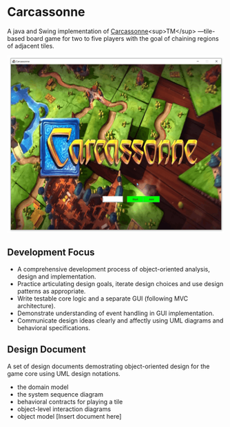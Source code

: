 # Carcassonne
A java and Swing implementation of [Carcassonne](https://en.wikipedia.org/wiki/Carcassonne_(board_game))<sup>TM</sup> —tile-based board game for two to five players with the goal of chaining regions of adjacent tiles.

![](/demo/01_multi_players.gif)

## Development Focus
- A comprehensive development process of object-oriented analysis, design and implementation.
- Practice articulating design goals, iterate design choices and use design patterns as appropriate. 
- Write testable core logic and a separate GUI (following MVC architecture).
- Demonstrate understanding of event handling in GUI implementation. 
- Communicate design ideas clearly and affectly using UML diagrams and behavioral specifications.

## Design Document
A set of design documents demostrating object-oriented design for the game core using UML design notations.
- the domain model
- the system sequence diagram
- behavioral contracts for playing a tile
- object-level interaction diagrams
- object model
[Insert document here]

